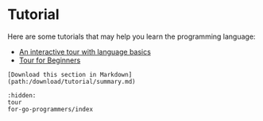 # Tutorial

Here are some tutorials that may help you learn the programming language:

- [An interactive tour with language basics](https://tour.moonbitlang.com)
- [Tour for Beginners](./tour.md)

```{only} html
[Download this section in Markdown](path:/download/tutorial/summary.md)
```

```{toctree}
:hidden:
tour
for-go-programmers/index
```

